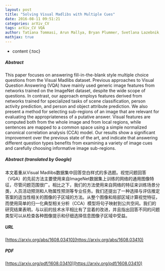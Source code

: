 ```yaml
---
layout: post
title: "Solving Visual Madlibs with Multiple Cues"
date: 2016-08-11 09:51:21
categories: arXiv_CV
tags: arXiv_CV VQA
author: Tatiana Tommasi, Arun Mallya, Bryan Plummer, Svetlana Lazebnik, Alexander C. Berg, Tamara L. Berg
mathjax: true
---
```


* content
{:toc}

##### Abstract
This paper focuses on answering fill-in-the-blank style multiple choice questions from the Visual Madlibs dataset. Previous approaches to Visual Question Answering (VQA) have mainly used generic image features from networks trained on the ImageNet dataset, despite the wide scope of questions. In contrast, our approach employs features derived from networks trained for specialized tasks of scene classification, person activity prediction, and person and object attribute prediction. We also present a method for selecting sub-regions of an image that are relevant for evaluating the appropriateness of a putative answer. Visual features are computed both from the whole image and from local regions, while sentences are mapped to a common space using a simple normalized canonical correlation analysis (CCA) model. Our results show a significant improvement over the previous state of the art, and indicate that answering different question types benefits from examining a variety of image cues and carefully choosing informative image sub-regions.

##### Abstract (translated by Google)
本文着重从Visual Madlibs数据集中回答空白样式的多选题。视觉问题回答（VQA）的先前方法主要使用来自ImageNet数据集上训练的网络的通用图像特征，尽管问题范围很广。相比之下，我们的方法使用来自网络的特征来训练场景分类，人员活动预测和人物属性预测等专业任务。我们还提出了一种选择与评估推定答案的适当性相关的图像的子区域的方法。从整个图像和局部区域计算视觉特征，而使用简单的归一化典型相关分析（CCA）模型将句子映射到公共空间。我们的研究结果表明，与以前的技术水平相比有了显着的改进，并且指出回答不同的问题类型可以从检查各种图像提示和仔细选择信息图像子区域中受益。

##### URL
[https://arxiv.org/abs/1608.03410](https://arxiv.org/abs/1608.03410)

##### PDF
[https://arxiv.org/pdf/1608.03410](https://arxiv.org/pdf/1608.03410)

